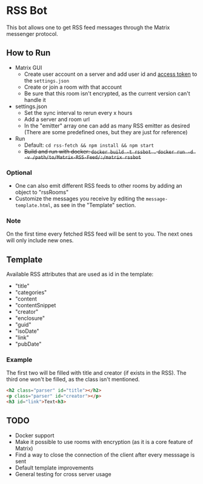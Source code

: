 # RSS Bot
This bot allows one to get RSS feed messages through the Matrix messenger protocol.

## How to Run
- Matrix GUI
  - Create user account on a server and add user id and 
  [access token](https://webapps.stackexchange.com/questions/131056/how-to-get-an-access-token-for-riot-matrix) 
  to the `settings.json`
  - Create or join a room with that account
  - Be sure that this room isn't encrypted, as the current version can't handle it
- settings.json
  - Set the sync interval to rerun every x hours
  - Add a server and room url
  - In the "emitter" array one can add as many RSS emitter as desired 
    (There are some predefined ones, but they are just for reference)
- Run
  - Default: `cd rss-fetch && npm install && npm start`
  - ~~Build and run with docker: `docker build -t rssbot .` `docker run -d -v /path/to/Matrix-RSS-Feed/:/matrix rssbot`~~


### Optional
- One can also emit different RSS feeds to other rooms by adding an object to "rssRooms"
- Customize the messages you receive by editing the `message-template.html`, as see in the "Template" section.

### Note
On the first time every fetched RSS feed will be sent to you.
The next ones will only include new ones.

## Template
Available RSS attributes that are used as id in the template:
- "title"
- "categories"
- "content
- "contentSnippet
- "creator"
- "enclosure"
- "guid"
- "isoDate"
- "link"
- "pubDate"

### Example
The first two will be filled with title and creator (if exists in the RSS). 
The third one won't be filled, as the class isn't mentioned.
```html
<h2 class="parser" id="title"></h2>
<p class="parser" id="creator"></p>
<h3 id="link">Text<h3>
```

## TODO
- Docker support
- Make it possible to use rooms with encryption (as it is a core feature of Matrix)
- Find a way to close the connection of the client after every messsage is sent
- Default template improvements
- General testing for cross server usage